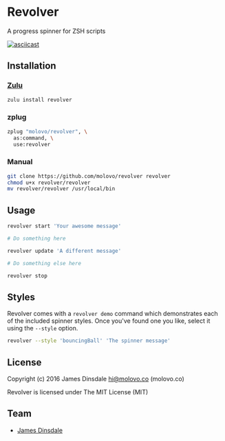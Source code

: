 # Revolver

A progress spinner for ZSH scripts

[![asciicast](https://asciinema.org/a/ex8z3z6d5m7uv4buww0o2qeq2.png)](https://asciinema.org/a/ex8z3z6d5m7uv4buww0o2qeq2)

## Installation

### [Zulu](https://github.com/zulu-zsh/zulu)

```sh
zulu install revolver
```

### zplug

```sh
zplug "molovo/revolver", \
  as:command, \
  use:revolver
```

### Manual

```sh
git clone https://github.com/molovo/revolver revolver
chmod u+x revolver/revolver
mv revolver/revolver /usr/local/bin
```

## Usage

```sh
revolver start 'Your awesome message'

# Do something here

revolver update 'A different message'

# Do something else here

revolver stop
```

## Styles

Revolver comes with a `revolver demo` command which demonstrates each of the
included spinner styles. Once you've found one you like, select it using the
`--style` option.

```sh
revolver --style 'bouncingBall' 'The spinner message'
```

## License

Copyright (c) 2016 James Dinsdale <hi@molovo.co> (molovo.co)

Revolver is licensed under The MIT License (MIT)

## Team

* [James Dinsdale](http://molovo.co)
